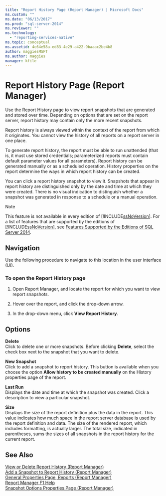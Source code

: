 ```yaml
---
title: "Report History Page (Report Manager) | Microsoft Docs"
ms.custom: ""
ms.date: "06/13/2017"
ms.prod: "sql-server-2014"
ms.reviewer: ""
ms.technology: 
  - "reporting-services-native"
ms.topic: conceptual
ms.assetid: 4c64e58a-ed83-4e29-a422-9baaac2be4b8
author: maggiesMSFT
ms.author: maggies
manager: kfile
---
```

# Report History Page (Report Manager)
  Use the Report History page to view report snapshots that are generated and stored over time. Depending on options that are set on the report server, report history may contain only the more recent snapshots.  
  
 Report history is always viewed within the context of the report from which it originates. You cannot view the history of all reports on a report server in one place.  
  
 To generate report history, the report must be able to run unattended (that is, it must use stored credentials; parameterized reports must contain default parameter values for all parameters). Report history can be generated manually or as a scheduled operation. History properties on the report determine the ways in which report history can be created.  
  
 You can click a report history snapshot to view it. Snapshots that appear in report history are distinguished only by the date and time at which they were created. There is no visual indication to distinguish whether a snapshot was generated in response to a schedule or a manual operation.  
  
> [!NOTE]  
>  This feature is not available in every edition of [!INCLUDE[ssNoVersion](../includes/ssnoversion-md.md)]. For a list of features that are supported by the editions of [!INCLUDE[ssNoVersion](../includes/ssnoversion-md.md)], see [Features Supported by the Editions of SQL Server 2014](../../2014/getting-started/features-supported-by-the-editions-of-sql-server-2014.md).  
  
## Navigation  
 Use the following procedure to navigate to this location in the user interface (UI).  
  
### To open the Report History page  
  
1.  Open Report Manager, and locate the report for which you want to view report snapshots.  
  
2.  Hover over the report, and click the drop-down arrow.  
  
3.  In the drop-down menu, click **View Report History**.  
  
## Options  
 **Delete**  
 Click to delete one or more snapshots. Before clicking **Delete**, select the check box next to the snapshot that you want to delete.  
  
 **New Snapshot**  
 Click to add a snapshot to report history. This button is available when you choose the option **Allow history to be created manually** on the History properties page of the report.  
  
 **Last Run**  
 Displays the date and time at which the snapshot was created. Click a description to view a particular snapshot.  
  
 **Size**  
 Displays the size of the report definition plus the data in the report. This value indicates how much space in the report server database is used by the report definition and data. The size of the rendered report, which includes formatting, is actually larger. The total size, indicated in parentheses, sums the sizes of all snapshots in the report history for the current report.  
  
## See Also  
 [View or Delete Report History &#40;Report Manager&#41;](../../2014/reporting-services/view-or-delete-report-history-report-manager.md)   
 [Add a Snapshot to Report History &#40;Report Manager&#41;](report-server/add-a-snapshot-to-report-history-report-manager.md)   
 [General Properties Page, Reports &#40;Report Manager&#41;](../../2014/reporting-services/general-properties-page-reports-report-manager.md)   
 [Report Manager F1 Help](../../2014/reporting-services/report-manager-f1-help.md)   
 [Snapshot Options Properties Page &#40;Report Manager&#41;](../../2014/reporting-services/snapshot-options-properties-page-report-manager.md)  
  
  
